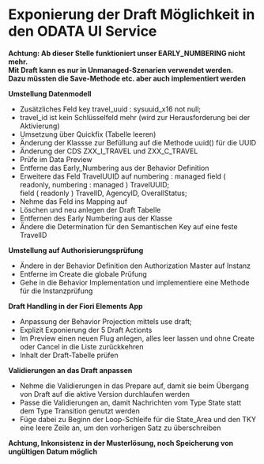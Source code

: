 # Exponierung der Draft Möglichkeit in den ODATA UI Service

**Achtung: Ab dieser Stelle funktioniert unser EARLY_NUMBERING nicht mehr.  
Mit Draft kann es nur in Unmanaged-Szenarien verwendet werden.  
Dazu müssten die Save-Methode etc. aber auch implementiert werden**  

**Umstellung Datenmodell**  
  - Zusätzliches Feld key travel_uuid : sysuuid_x16 not null;  
  - travel_id ist kein Schlüsselfeld mehr (wird zur Herausforderung bei der Aktivierung)  
  - Umsetzung über Quickfix (Tabelle leeren)  
  - Änderung der Klassse zur Befüllung auf die Methode uuid() für die UUID  
  - Änderung der CDS ZXX_I_TRAVEL und ZXX_C_TRAVEL
  - Prüfe im Data Preview  
  - Entferne das Early_Numbering aus der Behavior Definition  
  - Erweitere das Feld TravelUUID auf numbering : managed
      field ( readonly, numbering : managed ) TravelUUID;  
      field ( readonly ) TravelID, AgencyID, OverallStatus;
  - Nehme das Feld ins Mapping auf  
  - Löschen und neu anlegen der Draft Tabelle  
  - Entfernen des Early Numbering aus der Klasse
  - Ändere die Determination für den Semantischen Key auf eine feste TravelID

**Umstellung auf Authorisierungsprüfung**  
  - Ändere in der Behavior Definition den Authorization Master auf Instanz  
  - Entferne im Create die globale Prüfung  
  - Gehe in die Behavior Implementation und implementiere eine Methode für die Instanzprüfung    

**Draft Handling in der Fiori Elements App**  
  - Anpassung der Behavior Projection mittels use draft;  
  - Explizit Exponierung der 5 Draft Actionts  
  - Im Preview einen neuen Flug anlegen, alles leer lassen und ohne Create oder Cancel in die Liste zurückkehren  
  - Inhalt der Draft-Tabelle prüfen  

**Validierungen an das Draft anpassen**  
  - Nehme die Validierungen in das Prepare auf, damit sie beim Übergang von Draft auf die aktive Version durchlaufen werden  
  - Passe die Validierungen an, damit Nachrichten vom Type State statt dem Type Transition genutzt werden  
  - Füge dabei zu Beginn der Loop-Schleife für die State_Area und den TKY eine leere Zeile an, um den vorherigen Satz zu überschreiben  

**Achtung, Inkonsistenz in der Musterlösung, noch Speicherung von ungültigen Datum möglich**  
